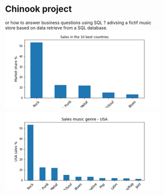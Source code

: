 # Chinook project
or how to answer business questions using SQL ?
adivsing a fictif music store based on data retrieve from a SQL database. 
![image](tot_sales_per_country.jpg)


![image](sales_music_genre_usa.jpg)



